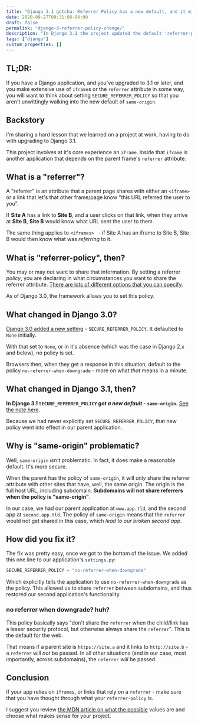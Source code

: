 ```yaml
---
title: "Django 3.1 gotcha: Referrer Policy has a new default, and it might break iframes and links"
date: 2020-08-27T09:31:08-04:00
draft: false
permalink: "django-3-referrer-policy-change/"
description: "In Django 3.1 the project updated the default 'referrer-policy' to be 'same-origin', which might lead to unexpected results in your project."
tags: ["django"]
custom_properties: []
---
```


## TL;DR:

If you have a Django application, and you've upgraded to 3.1 or later, and you make extensive use of `iframe`s or the `referrer` attribute in some way, you will want to think about setting `SECURE_REFERRER_POLICY` so that you aren't unwittingly walking into the new default of `same-origin`.

## Backstory

I'm sharing a hard lesson that we learned on a project at work, having to do with upgrading to Django 3.1.

This project involves at it's core experience an `iframe`. Inside that `iframe` is another application that depends on the parent frame's `referrer` attribute.

## What is a "referrer"?

A "referrer" is an attribute that a parent page shares with either an `<iframe>` or a link that let's that other frame/page know "this URL referred the user to you".

If **Site A** has a link to **Site B**, and a user clicks on that link, when they arrive at **Site B**, **Site B** would know what URL sent the user to them.

The same thing applies to `<iframes> ` - if Site A has an iframe to Site B, Site B would then know what was _referring_ to it.

## What is "referrer-policy", then?

You may or may _not_ want to share that information. By setting a referrer *policy*, you are declaring in what circumstances you want to share the referrer attribute. [There are lots of different options that you can specify](https://developer.mozilla.org/en-US/docs/Web/HTTP/Headers/Referrer-Policy).

 As of Django 3.0, the framework allows you to set this policy.

## What changed in Django 3.0?

[Django 3.0 added a new setting](https://docs.djangoproject.com/en/3.1/ref/settings/#std:setting-SECURE_REFERRER_POLICY) - `SECURE_REFERRER_POLICY`. It defaulted to `None` initially.

With that set to `None`, or in it's absence (which was the case in Django 2.x and below), no policy is set.

Browsers then, when they get a response in this situation, default to the policy  `no-referrer-when-downgrade` - more on what _that_ means in a minute.


## What changed in Django 3.1, then?

**In Django 3.1  `SECURE_REFERRER_POLICY` got *a new default* - `same-origin`.** [See the note here](https://docs.djangoproject.com/en/3.1/ref/settings/#std:setting-SECURE_REFERRER_POLICY).

Because we had never explicitly set `SECURE_REFERRER_POLICY`, that new policy went into effect in our parent application.

## Why is "same-origin" problematic?

Well, `same-origin`  _isn't_ problematic. In fact, it does make a reasonable default. It's more secure.

When the parent has the policy of `same-origin`, it will _only_ share the referrer attribute with other sites that have, well, the same origin. The origin is the full host URL, including subdomain. **Subdomains will not share referrers when the policy is "same-origin"**.

In our case, we had our parent application at `www.app.tld`, and the second app at `second.app.tld`. The policy of `same-origin` means that the `referrer` would not get shared in this case, which _lead to our broken second app_.

## How did you fix it?

The fix was pretty easy, once we got to the bottom of the issue. We added this one line to our application's `settings.py`:

```python
SECURE_REFERRER_POLICY = "no-referrer-when-downgrade"
```

Which explicitly tells the application to use `no-referrer-when-downgrade` as the policy. This allowed us to share `referrer` between subdomains, and thus restored our second application's functionality.

### no referrer when downgrade? huh?

This policy basically says "don't share the `referrer` when the child/link has a lesser security protocol, but otherwise always share the `referrer`". This is the default for the web.

That means if a parent site is `https://site.a` and it links to `http://site.b` - a `referrer` will  _not_ be passed. In all other situations (and in our case, most importantly, across subdomains), the `referrer` *will* be passed.

## Conclusion

If your app relies on `iframe`s, or links that rely on a `referrer` - make sure that you have thought through what your `referrer-policy` is.

I suggest you review [the MDN article on what the possible](https://developer.mozilla.org/en-US/docs/Web/HTTP/Headers/Referrer-Policy) values are and choose what makes sense for your project.
